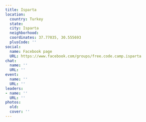 ```yaml
---
title: Isparta
location:
  country: Turkey
  state: 
  city: Isparta
  neighborhood: 
  coordinates: 37.77035, 30.555693
  plusCode: ''
social:
  name: Facebook page
  URL: https://www.facebook.com/groups/free.code.camp.isparta
chat:
  name: ''
  URL: ''
event:
  name: ''
  URL: ''
leaders:
- name: ''
  URL: ''
photos:
  old: 
  cover: ''
---
```

